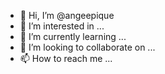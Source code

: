 - 👋 Hi, I’m @angeepique
- 👀 I’m interested in ...
- 🌱 I’m currently learning ...
- 💞️ I’m looking to collaborate on ...
- 📫 How to reach me ...

<!---
angeepique/angeepique is a ✨ special ✨ repository because its `README.md` (this file) appears on your GitHub profile.
You can click the Preview link to take a look at your changes.
--->
